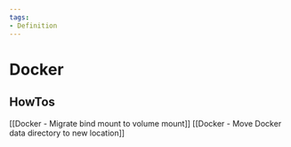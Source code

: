 ```yaml
---
tags:
- Definition
---
```

# Docker

## HowTos

[[Docker - Migrate bind mount to volume mount]]
[[Docker - Move Docker data directory to new location]]
